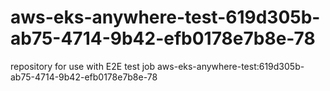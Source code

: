 # aws-eks-anywhere-test-619d305b-ab75-4714-9b42-efb0178e7b8e-78
repository for use with E2E test job aws-eks-anywhere-test:619d305b-ab75-4714-9b42-efb0178e7b8e-78
